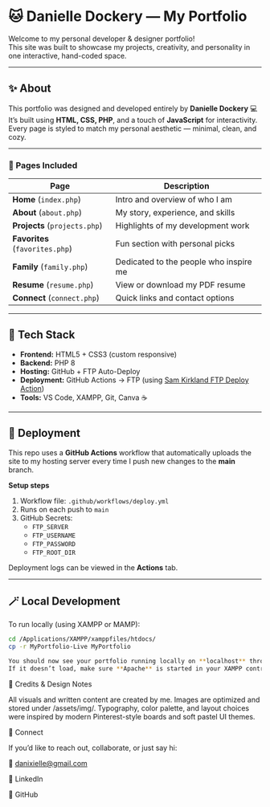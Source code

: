 # 🐱 Danielle Dockery — My Portfolio

Welcome to my personal developer & designer portfolio!  
This site was built to showcase my projects, creativity, and personality in one interactive, hand-coded space.

---

## ✨ About

This portfolio was designed and developed entirely by **Danielle Dockery** 💻  
It’s built using **HTML, CSS, PHP**, and a touch of **JavaScript** for interactivity.  
Every page is styled to match my personal aesthetic — minimal, clean, and cozy.

---

### 🧭 Pages Included

| Page | Description |
|------|--------------|
| **Home** (`index.php`) | Intro and overview of who I am |
| **About** (`about.php`) | My story, experience, and skills |
| **Projects** (`projects.php`) | Highlights of my development work |
| **Favorites** (`favorites.php`) | Fun section with personal picks |
| **Family** (`family.php`) | Dedicated to the people who inspire me |
| **Resume** (`resume.php`) | View or download my PDF resume |
| **Connect** (`connect.php`) | Quick links and contact options |

---

## 🧠 Tech Stack

- **Frontend:** HTML5 + CSS3 (custom responsive)  
- **Backend:** PHP 8  
- **Hosting:** GitHub + FTP Auto-Deploy  
- **Deployment:** GitHub Actions → FTP (using [Sam Kirkland FTP Deploy Action](https://github.com/SamKirkland/FTP-Deploy-Action))  
- **Tools:** VS Code, XAMPP, Git, Canva ☕️  

---

## 🚀 Deployment

This repo uses a **GitHub Actions** workflow that automatically uploads the site to my hosting server every time I push new changes to the **main** branch.

**Setup steps**
1. Workflow file: `.github/workflows/deploy.yml`  
2. Runs on each push to `main`  
3. GitHub Secrets:  
   - `FTP_SERVER`  
   - `FTP_USERNAME`  
   - `FTP_PASSWORD`  
   - `FTP_ROOT_DIR`  

Deployment logs can be viewed in the **Actions** tab.

---

## 🪄 Local Development

To run locally (using XAMPP or MAMP):

```bash
cd /Applications/XAMPP/xamppfiles/htdocs/
cp -r MyPortfolio-Live MyPortfolio

You should now see your portfolio running locally on **localhost** through **XAMPP**.  
If it doesn’t load, make sure **Apache** is started in your XAMPP control panel and that the project folder name matches exactly.
```


🌸 Credits & Design Notes

All visuals and written content are created by me.
Images are optimized and stored under /assets/img/.
Typography, color palette, and layout choices were inspired by modern Pinterest-style boards and soft pastel UI themes.

💌 Connect

If you’d like to reach out, collaborate, or just say hi:

📧 danixielle@gmail.com

🔗 LinkedIn

🐙 GitHub
